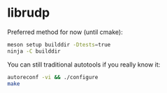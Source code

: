 # librudp


Preferred method for now (until cmake):  

```bash
meson setup builddir -Dtests=true
ninja -C builddir
```

You can still traditional autotools if you really know it:  

```bash
autoreconf -vi && ./configure
make
```